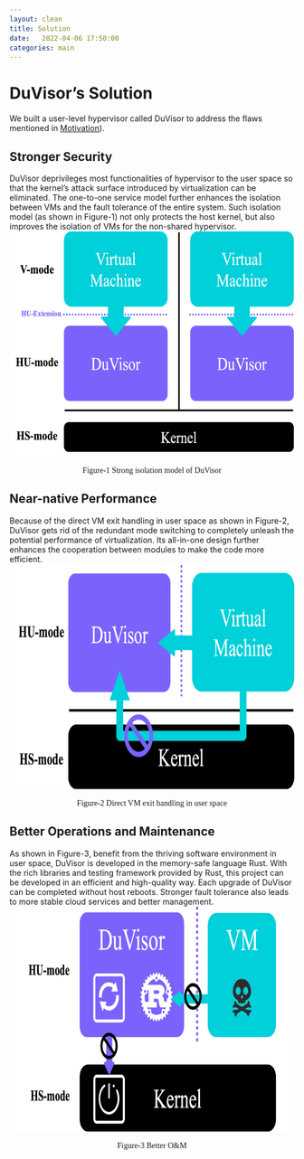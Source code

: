 ```yaml
---
layout: clean 
title: Solution
date:   2022-04-06 17:50:00
categories: main
---
```

# DuVisor’s Solution
We built a user-level hypervisor called DuVisor to address the flaws mentioned in [Motivation](./motivation.md)).
## Stronger Security
DuVisor deprivileges most functionalities of hypervisor to the user space so that the kernel’s attack surface introduced by virtualization can be eliminated. The one-to-one service model further enhances the isolation between VMs and the fault tolerance of the entire system. Such isolation model (as shown in Figure-1) not only protects the host kernel, but also improves the isolation of VMs for the non-shared hypervisor.
<img align="center" width="640" height="400" src="../img/isolation.png"/>
<font face="黑体"><center>Figure-1 Strong isolation model of DuVisor</center></font>

## Near-native Performance
Because of the direct VM exit handling in user space as shown in Figure-2, DuVisor gets rid of the redundant mode switching to completely unleash the potential performance of virtualization. Its all-in-one design further enhances the cooperation between modules to make the code more efficient.
<img align="center" width="640" height="400" src="../img/performance.png"/>
<font face="黑体"><center>Figure-2 Direct VM exit handling in user space</center></font>

## Better Operations and Maintenance
As shown in Figure-3, benefit from the thriving software environment in user space, DuVisor is developed in the memory-safe language Rust. With the rich libraries and testing framework provided by Rust, this project can be developed in an efficient and high-quality way. Each upgrade of DuVisor can be completed without host reboots. Stronger fault tolerance also leads to more stable cloud services and better management.
<img align="center" width="640" height="400" src="../img/better.png"/>
<font face="黑体"><center>Figure-3 Better O&M</center></font>